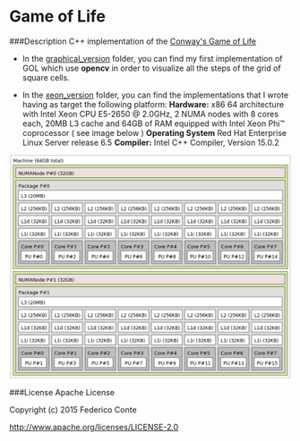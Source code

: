 # Game of Life

###Description
C++ implementation of the [Conway's Game of Life](https://en.wikipedia.org/wiki/Conway%27s_Game_of_Life)

- In the [graphical_version](./graphical_version) folder, you can find my first implementation of GOL which use **opencv** in order to visualize all the steps of the grid of square cells.

- In the [xeon_version](./xeon_version) folder, you can find the implementations that I wrote having as target the following platform:
	**Hardware:** x86 64 architecture with Intel Xeon CPU E5-2650 @ 2.0GHz, 2 NUMA nodes with 8 cores each, 20MB L3 cache and 64GB of RAM equipped with Intel Xeon Phi™ coprocessor ( see image below )
	**Operating System** Red Hat Enterprise Linux Server release 6.5
	**Compiler:**  Intel C++ Compiler, Version 15.0.2

<p align="center">
	<img src="./xeon_machine.png" width="500">
</p>

###License
Apache License

Copyright (c) 2015 Federico Conte

http://www.apache.org/licenses/LICENSE-2.0
